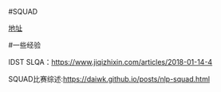 #SQUAD

[地址](http://www.hfl-tek.com/cmrc2018/)

#一些经验

IDST SLQA：https://www.jiqizhixin.com/articles/2018-01-14-4

SQUAD比赛综述:https://daiwk.github.io/posts/nlp-squad.html